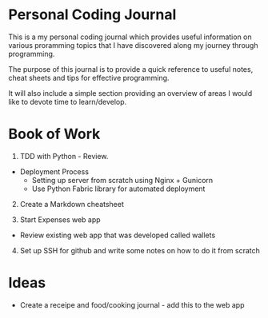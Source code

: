 Personal Coding Journal
=======================

This is a my personal coding journal which provides
useful information on various proramming topics that 
I have discovered along my journey through programming.

The purpose of this journal is to provide a quick reference
to useful notes, cheat sheets and tips for effective
programming.

It will also include a simple section providing an
overview of areas I would like to devote time to
learn/develop.

Book of Work
============

1. TDD with Python - Review.
  * Deployment Process
    - Setting up server from scratch using Nginx + Gunicorn  
    - Use Python Fabric library for automated deployment

2. Create a Markdown cheatsheet

3. Start Expenses web app
  * Review existing web app that was developed called wallets

4. Set up SSH for github and write some notes on how to do it from  scratch

Ideas
=====

* Create a receipe and food/cooking journal - add this to the web app
